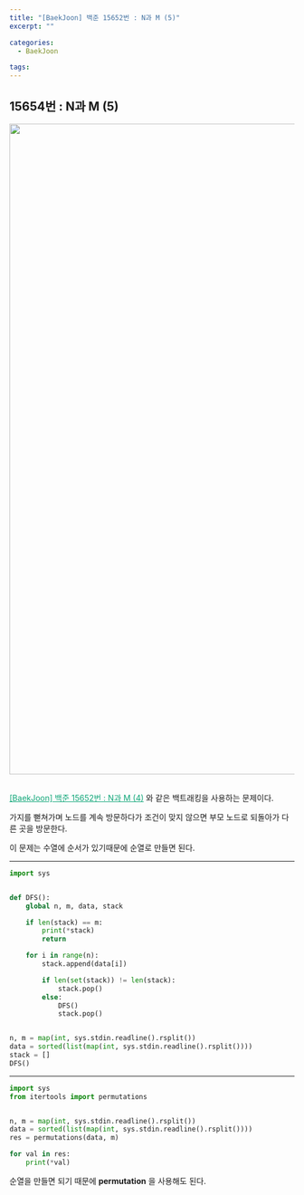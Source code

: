 ```yaml
---
title: "[BaekJoon] 백준 15652번 : N과 M (5)"
excerpt: ""

categories:
  - BaekJoon

tags:
---
```


## 15654번 : N과 M (5)

<center><img width="1150" alt="" src="https://user-images.githubusercontent.com/54533309/102571059-0731c200-412c-11eb-91cf-38be8c1ca77f.png">
</center>


<br>

<a href="https://nam-ki-bok.github.io/baekjoon/Baek_NandM4/" style="color:#0FA678">[BaekJoon] 백준 15652번 : N과 M (4)</a> 와 같은 백트래킹을 사용하는 문제이다.

가지를 뻗쳐가며 노드를 계속 방문하다가 조건이 맞지 않으면 부모 노드로 되돌아가 다른 곳을 방문한다.

이 문제는 수열에 순서가 있기때문에 순열로 만들면 된다.

---

```python
import sys


def DFS():
	global n, m, data, stack

	if len(stack) == m:
		print(*stack)
		return

	for i in range(n):
		stack.append(data[i])

		if len(set(stack)) != len(stack):
			stack.pop()
		else:
			DFS()
			stack.pop()


n, m = map(int, sys.stdin.readline().rsplit())
data = sorted(list(map(int, sys.stdin.readline().rsplit())))
stack = []
DFS()
```

---

```python
import sys
from itertools import permutations


n, m = map(int, sys.stdin.readline().rsplit())
data = sorted(list(map(int, sys.stdin.readline().rsplit())))
res = permutations(data, m)

for val in res:
	print(*val)
```

순열을 만들면 되기 때문에 **permutation** 을 사용해도 된다.

<br>